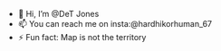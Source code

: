 - 👋 Hi, I’m @DeT Jones
- 📫 You can reach me on insta:@hardhikorhuman_67
- ⚡ Fun fact: Map is not the territory

<!---
 is a ✨ special ✨ repository because its `README.md` (this file) appears on your GitHub profile.
You can click the Preview link to take a look at your changes.
--->

